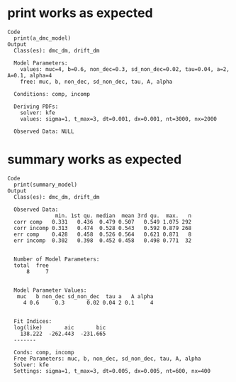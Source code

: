 # print works as expected

    Code
      print(a_dmc_model)
    Output
      Class(es): dmc_dm, drift_dm
      
      Model Parameters:
        values: muc=4, b=0.6, non_dec=0.3, sd_non_dec=0.02, tau=0.04, a=2, A=0.1, alpha=4
        free: muc, b, non_dec, sd_non_dec, tau, A, alpha
      
      Conditions: comp, incomp
      
      Deriving PDFs:
        solver: kfe
        values: sigma=1, t_max=3, dt=0.001, dx=0.001, nt=3000, nx=2000
      
      Observed Data: NULL

# summary works as expected

    Code
      print(summary_model)
    Output
      Class(es): dmc_dm, drift_dm
      
      Observed Data:
                   min. 1st qu. median  mean 3rd qu.  max.   n
      corr comp   0.331   0.436  0.479 0.507   0.549 1.075 292
      corr incomp 0.313   0.474  0.528 0.543   0.592 0.879 268
      err comp    0.428   0.458  0.526 0.564   0.621 0.871   8
      err incomp  0.302   0.398  0.452 0.458   0.498 0.771  32
      
      
      Number of Model Parameters:
      total  free 
          8     7 
      
      
      Model Parameter Values:
       muc   b non_dec sd_non_dec  tau a   A alpha
         4 0.6     0.3       0.02 0.04 2 0.1     4
      
      
      Fit Indices:
      log(like)       aic       bic 
        138.222  -262.443  -231.665 
      -------
      
      Conds: comp, incomp
      Free Parameters: muc, b, non_dec, sd_non_dec, tau, A, alpha
      Solver: kfe
      Settings: sigma=1, t_max=3, dt=0.005, dx=0.005, nt=600, nx=400

